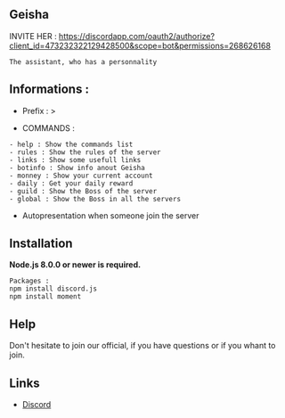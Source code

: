 ## Geisha

INVITE HER : https://discordapp.com/oauth2/authorize?client_id=473232322129428500&scope=bot&permissions=268626168


```The assistant, who has a personnality```

## Informations :

- Prefix : >

- COMMANDS :
```
- help : Show the commands list
- rules : Show the rules of the server
- links : Show some usefull links
- botinfo : Show info anout Geisha
- monney : Show your current account
- daily : Get your daily reward
- guild : Show the Boss of the server
- global : Show the Boss in all the servers

```

- Autopresentation when someone join the server


## Installation

**Node.js 8.0.0 or newer is required.** 

```
Packages :
npm install discord.js
npm install moment
```


## Help
Don't hesitate to join our official, if you have questions or if you whant to join. 


## Links
* [Discord](https://discord.gg/jnMnxXe)



